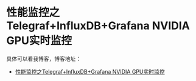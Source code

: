 # 性能监控之Telegraf+InfluxDB+Grafana NVIDIA GPU实时监控

具体可以看我博客，博客地址： 
- [性能监控之Telegraf+InfluxDB+Grafana NVIDIA GPU实时监控](https://blog.csdn.net/zuozewei/article/details/83118343)